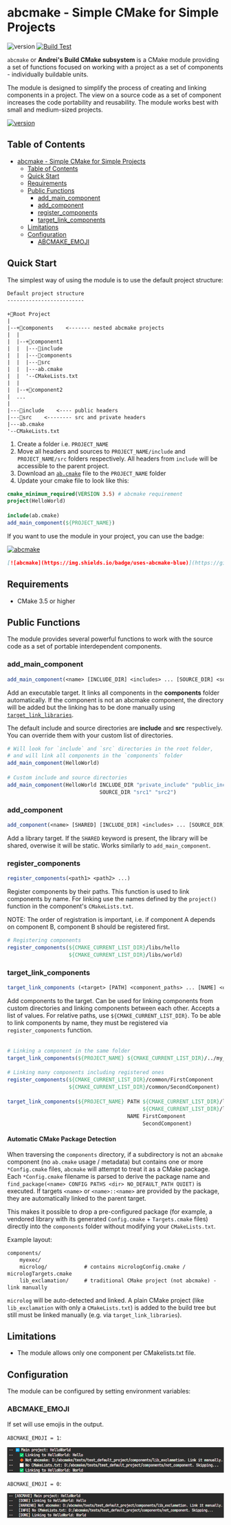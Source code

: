 ﻿# abcmake - Simple CMake for Simple Projects

![version](https://img.shields.io/badge/version-6.1.0-green)
[![Build Test](https://github.com/an-dr/abcmake/actions/workflows/test.yml/badge.svg)](https://github.com/an-dr/abcmake/actions/workflows/test.yml)

`abcmake` or **Andrei's Build CMake subsystem** is a CMake module providing a set of functions focused on working with a project as a set of components - individually buildable units.

The module is designed to simplify the process of creating and linking components in a project. The view on a source code as a set of component increases the code portability and reusability. The module works best with small and medium-sized projects.

[![version](https://img.shields.io/badge/Download-ab.cmake-blue)](release/ab.cmake)

## Table of Contents

- [abcmake - Simple CMake for Simple Projects](#abcmake---simple-cmake-for-simple-projects)
    - [Table of Contents](#table-of-contents)
    - [Quick Start](#quick-start)
    - [Requirements](#requirements)
    - [Public Functions](#public-functions)
        - [add\_main\_component](#add_main_component)
        - [add\_component](#add_component)
        - [register\_components](#register_components)
        - [target\_link\_components](#target_link_components)
    - [Limitations](#limitations)
    - [Configuration](#configuration)
        - [ABCMAKE\_EMOJI](#abcmake_emoji)

## Quick Start

The simplest way of using the module is to use the default project structure:

```
Default project structure
-------------------------

+📁Root Project
|
|--+📁components    <------- nested abcmake projects
|  |
|  |--+📁component1
|  |  |---📁include
|  |  |---📁components
|  |  |---📁src
|  |  |---ab.cmake
|  |  '--CMakeLists.txt
|  |
|  |--+📁component2
|  ...
|
|---📁include    <---- public headers
|---📁src    <-------- src and private headers
|---ab.cmake
'--CMakeLists.txt
```

1. Create a folder i.e. `PROJECT_NAME`
2. Move all headers and sources to `PROJECT_NAME/include` and `PROJECT_NAME/src` folders respectively. All headers from `include` will be accessible to the parent project.
3. Download an [`ab.cmake`](release/ab.cmake) file to the `PROJECT_NAME` folder
4. Update your cmake file to look like this:

```cmake
cmake_minimum_required(VERSION 3.5) # abcmake requirement
project(HelloWorld)

include(ab.cmake)
add_main_component(${PROJECT_NAME})

```

If you want to use the module in your project, you can use the badge:

[![abcmake](https://img.shields.io/badge/uses-abcmake-blue)](https://github.com/an-dr/abcmake)

```markdown
[![abcmake](https://img.shields.io/badge/uses-abcmake-blue)](https://github.com/an-dr/abcmake)
```

## Requirements

- CMake 3.5 or higher

## Public Functions

The module provides several powerful functions to work with the source code as a set of portable interdependent components.

### add_main_component

```cmake
add_main_component(<name> [INCLUDE_DIR] <includes> ... [SOURCE_DIR] <sources> ...)
```

Add an executable target. It links all components in the **components** folder automatically. If the component is not an abcmake component, the directory will be added but the linking has to be done manually using [`target_link_libraries`](https://cmake.org/cmake/help/latest/command/target_link_libraries.html#target-link-libraries).

The default include and source directories are **include** and **src** respectively. You can override them with your custom list of directories.

```cmake
# Will look for `include` and `src` directories in the root folder, 
# and will link all components in the `components` folder
add_main_component(HelloWorld)

# Custom include and source directories
add_main_component(HelloWorld INCLUDE_DIR "private_include" "public_include" 
                              SOURCE_DIR "src1" "src2")
```

### add_component

```cmake
add_component(<name> [SHARED] [INCLUDE_DIR] <includes> ... [SOURCE_DIR] <sources> ...)
```

Add a library target. If the `SHARED` keyword is present, the library will be shared, overwise it will be static.  Works similarly to `add_main_component`.

### register_components

```cmake
register_components(<path1> <path2> ...)
```

Register components by their paths. This function is used to link components by name. For linking use the names defined by the `project()` function in the component's `CMakeLists.txt`.

NOTE: The order of registration is important, i.e. if component A depends on component B, component B should be registered first.

```cmake
# Registering components
register_components(${CMAKE_CURRENT_LIST_DIR}/libs/hello 
                    ${CMAKE_CURRENT_LIST_DIR}/libs/world)
```

### target_link_components

```cmake
target_link_components (<target> [PATH] <component_paths> ... [NAME] <component_names> ...)
```

Add components to the target. Can be used for linking components from custom directories and linking components between each other. Accepts a list of values. For relative paths, use `${CMAKE_CURRENT_LIST_DIR}`. To be able to link components by name, they must be registered via `register_components` function.

```cmake

# Linking a component in the same folder
target_link_components(${PROJECT_NAME} ${CMAKE_CURRENT_LIST_DIR}/../my_component)

# Linking many components including registered ones
register_components(${CMAKE_CURRENT_LIST_DIR}/common/FirstComponent 
                    ${CMAKE_CURRENT_LIST_DIR}/common/SecondComponent)
                    
target_link_components(${PROJECT_NAME} PATH ${CMAKE_CURRENT_LIST_DIR}/libs/hello 
                                            ${CMAKE_CURRENT_LIST_DIR}/libs/world
                                       NAME FirstComponent 
                                            SecondComponent)
```

#### Automatic CMake Package Detection

When traversing the `components` directory, if a subdirectory is not an `abcmake` component (no `ab.cmake` usage / metadata) but contains one or more `*Config.cmake` files, `abcmake` will attempt to treat it as a CMake package. Each `*Config.cmake` filename is parsed to derive the package name and `find_package(<name> CONFIG PATHS <dir> NO_DEFAULT_PATH QUIET)` is executed. If targets `<name>` or `<name>::<name>` are provided by the package, they are automatically linked to the parent target.

This makes it possible to drop a pre-configured package (for example, a vendored library with its generated `Config.cmake` + `Targets.cmake` files) directly into the `components` folder without modifying your `CMakeLists.txt`.

Example layout:

```text
components/
    myexec/
    microlog/            # contains micrologConfig.cmake / micrologTargets.cmake
    lib_exclamation/     # traditional CMake project (not abcmake) - link manually
```

`microlog` will be auto-detected and linked. A plain CMake project (like `lib_exclamation` with only a `CMakeLists.txt`) is added to the build tree but still must be linked manually (e.g. via `target_link_libraries`).


## Limitations

- The module allows only one component per CMakelists.txt file.

## Configuration

The module can be configured by setting environment variables:

### ABCMAKE_EMOJI

If set will use emojis in the output.

`ABCMAKE_EMOJI = 1`:

![eon](docs/README/emoji_on.png)

`ABCMAKE_EMOJI = 0`:

![eoff](docs/README/emoji_off.png)
